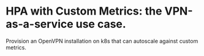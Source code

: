 # HPA with Custom Metrics: the VPN-as-a-service use case.

Provision an OpenVPN installation on k8s that can autoscale against custom metrics.
